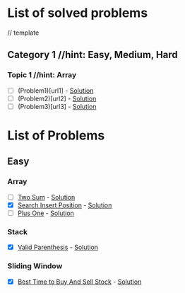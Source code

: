 # List of solved problems

// template
## Category 1 //hint: Easy, Medium, Hard
### Topic 1 //hint: Array
  - [ ] (Problem1)[url1] - [Solution](url)
  - [ ] (Problem2)[url2] - [Solution](url)
  - [ ] (Problem3)[url3] - [Solution](url)

# List of Problems

## Easy

### Array
  - [ ] [Two Sum](https://leetcode.com/problems/two-sum/) - [Solution](url)
  - [x] [Search Insert Position](https://leetcode.com/problems/search-insert-position/) - [Solution](https://github.com/AliAkberAakash/problem-solving-2023-24/blob/main/easy/array/search_insert_position.dart)
  - [ ] [Plus One](https://leetcode.com/problems/plus-one/) - [Solution](url)

### Stack
  - [x] [Valid Parenthesis](https://leetcode.com/problems/valid-parentheses/) - [Solution](https://github.com/AliAkberAakash/problem-solving-2023-24/blob/main/easy/stack/valid-parenthesis.dart)

### Sliding Window
  - [x] [Best Time to Buy And Sell Stock](https://leetcode.com/problems/best-time-to-buy-and-sell-stock/description/) - [Solution](https://github.com/AliAkberAakash/problem-solving-2023-24/blob/main/easy/sliding_window/best-time-to-buy-and-sell-stock.dart)
